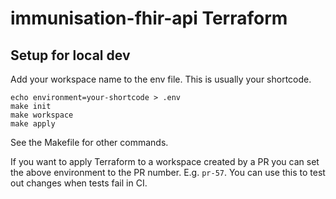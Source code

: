 # immunisation-fhir-api Terraform

## Setup for local dev

Add your workspace name to the env file. This is usually your shortcode.

```
echo environment=your-shortcode > .env
make init
make workspace
make apply
```

See the Makefile for other commands.

If you want to apply Terraform to a workspace created by a PR you can set the above environment to the PR number.
E.g. `pr-57`. You can use this to test out changes when tests fail in CI.
